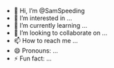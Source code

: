 - 👋 Hi, I’m @SamSpeeding
- 👀 I’m interested in ...
- 🌱 I’m currently learning ...
- 💞️ I’m looking to collaborate on ...
- 📫 How to reach me ...
- 😄 Pronouns: ...
- ⚡ Fun fact: ...

<!---
SamSpeeding/SamSpeeding is a ✨ special ✨ repository because its `README.md` (this file) appears on your GitHub profile.
You can click the Preview link to take a look at your changes.
--->
